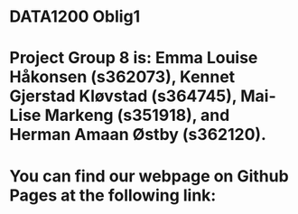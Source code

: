 # DATA1200 Oblig1

# Project Group 8 is: Emma Louise Håkonsen (s362073), Kennet Gjerstad Kløvstad (s364745), Mai-Lise Markeng (s351918), and Herman Amaan Østby (s362120).

# You can find our webpage on Github Pages at the following link:
 
